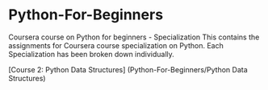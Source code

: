 # Python-For-Beginners
Coursera course on Python for beginners - Specialization
This contains the assignments for Coursera course specialization on Python. Each Specialization has been broken down individually.

[Course 2: Python Data Structures] (Python-For-Beginners/Python Data Structures)
